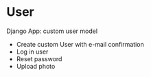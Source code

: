 # User
Django App: custom user model
- Create custom User with e-mail confirmation
- Log in user
- Reset password
- Upload photo

